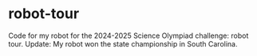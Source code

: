 # robot-tour
Code for my robot for the 2024-2025 Science Olympiad challenge: robot tour. 
Update: My robot won the state championship in South Carolina.
